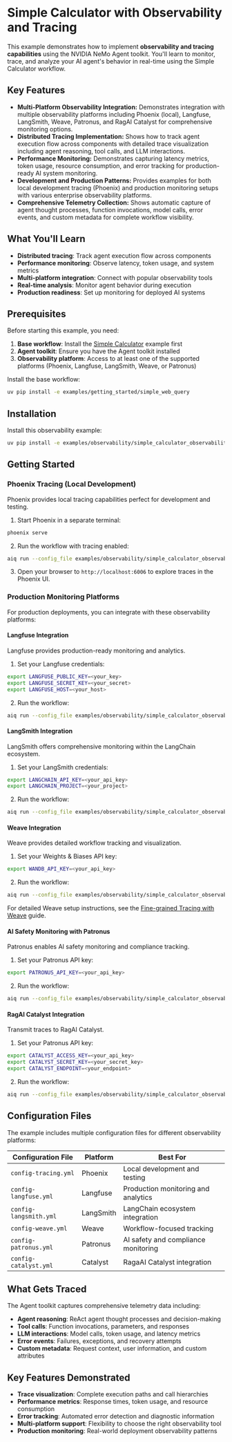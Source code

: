 <!--
SPDX-FileCopyrightText: Copyright (c) 2025, NVIDIA CORPORATION & AFFILIATES. All rights reserved.
SPDX-License-Identifier: Apache-2.0

Licensed under the Apache License, Version 2.0 (the "License");
you may not use this file except in compliance with the License.
You may obtain a copy of the License at

http://www.apache.org/licenses/LICENSE-2.0

Unless required by applicable law or agreed to in writing, software
distributed under the License is distributed on an "AS IS" BASIS,
WITHOUT WARRANTIES OR CONDITIONS OF ANY KIND, either express or implied.
See the License for the specific language governing permissions and
limitations under the License.
-->

# Simple Calculator with Observability and Tracing

This example demonstrates how to implement **observability and tracing capabilities** using the NVIDIA NeMo Agent toolkit. You'll learn to monitor, trace, and analyze your AI agent's behavior in real-time using the Simple Calculator workflow.

## Key Features

- **Multi-Platform Observability Integration:** Demonstrates integration with multiple observability platforms including Phoenix (local), Langfuse, LangSmith, Weave, Patronus, and RagAI Catalyst for comprehensive monitoring options.
- **Distributed Tracing Implementation:** Shows how to track agent execution flow across components with detailed trace visualization including agent reasoning, tool calls, and LLM interactions.
- **Performance Monitoring:** Demonstrates capturing latency metrics, token usage, resource consumption, and error tracking for production-ready AI system monitoring.
- **Development and Production Patterns:** Provides examples for both local development tracing (Phoenix) and production monitoring setups with various enterprise observability platforms.
- **Comprehensive Telemetry Collection:** Shows automatic capture of agent thought processes, function invocations, model calls, error events, and custom metadata for complete workflow visibility.

## What You'll Learn

- **Distributed tracing**: Track agent execution flow across components
- **Performance monitoring**: Observe latency, token usage, and system metrics
- **Multi-platform integration**: Connect with popular observability tools
- **Real-time analysis**: Monitor agent behavior during execution
- **Production readiness**: Set up monitoring for deployed AI systems

## Prerequisites

Before starting this example, you need:

1. **Base workflow**: Install the [Simple Calculator](../simple_calculator/) example first
2. **Agent toolkit**: Ensure you have the Agent toolkit installed
3. **Observability platform**: Access to at least one of the supported platforms (Phoenix, Langfuse, LangSmith, Weave, or Patronus)

Install the base workflow:

```bash
uv pip install -e examples/getting_started/simple_web_query
```

## Installation

Install this observability example:

```bash
uv pip install -e examples/observability/simple_calculator_observability
```

## Getting Started

### Phoenix Tracing (Local Development)

Phoenix provides local tracing capabilities perfect for development and testing.

1. Start Phoenix in a separate terminal:

```bash
phoenix serve
```

2. Run the workflow with tracing enabled:

```bash
aiq run --config_file examples/observability/simple_calculator_observability/configs/config-tracing.yml --input "What is 2 * 4?"
```

3. Open your browser to `http://localhost:6006` to explore traces in the Phoenix UI.

### Production Monitoring Platforms

For production deployments, you can integrate with these observability platforms:

#### Langfuse Integration

Langfuse provides production-ready monitoring and analytics.

1. Set your Langfuse credentials:

```bash
export LANGFUSE_PUBLIC_KEY=<your_key>
export LANGFUSE_SECRET_KEY=<your_secret>
export LANGFUSE_HOST=<your_host>
```

2. Run the workflow:

```bash
aiq run --config_file examples/observability/simple_calculator_observability/configs/config-langfuse.yml --input "Calculate 15 + 23"
```

#### LangSmith Integration

LangSmith offers comprehensive monitoring within the LangChain ecosystem.

1. Set your LangSmith credentials:

```bash
export LANGCHAIN_API_KEY=<your_api_key>
export LANGCHAIN_PROJECT=<your_project>
```

2. Run the workflow:

```bash
aiq run --config_file examples/observability/simple_calculator_observability/configs/config-langsmith.yml --input "Is 100 > 50?"
```

#### Weave Integration

Weave provides detailed workflow tracking and visualization.

1. Set your Weights & Biases API key:

```bash
export WANDB_API_KEY=<your_api_key>
```

2. Run the workflow:

```bash
aiq run --config_file examples/observability/simple_calculator_observability/configs/config-weave.yml --input "What's the sum of 7 and 8?"
```

For detailed Weave setup instructions, see the [Fine-grained Tracing with Weave](../../../docs/source/workflows/observe/observe-workflow-with-weave.md) guide.

#### AI Safety Monitoring with Patronus

Patronus enables AI safety monitoring and compliance tracking.

1. Set your Patronus API key:

```bash
export PATRONUS_API_KEY=<your_api_key>
```

2. Run the workflow:

```bash
aiq run --config_file examples/observability/simple_calculator_observability/configs/config-patronus.yml --input "Divide 144 by 12"
```

#### RagAI Catalyst Integration

Transmit traces to RagAI Catalyst.

1. Set your Patronus API key:

```bash
export CATALYST_ACCESS_KEY=<your_api_key>
export CATALYST_SECRET_KEY=<your_secret_key>
export CATALYST_ENDPOINT=<your_endpoint>
```

2. Run the workflow:

```bash
aiq run --config_file examples/observability/simple_calculator_observability/configs/config-catalyst.yml --input "Divide 144 by 12"
```


## Configuration Files

The example includes multiple configuration files for different observability platforms:

| Configuration File | Platform | Best For |
|-------------------|----------|----------|
| `config-tracing.yml` | Phoenix | Local development and testing |
| `config-langfuse.yml` | Langfuse | Production monitoring and analytics |
| `config-langsmith.yml` | LangSmith | LangChain ecosystem integration |
| `config-weave.yml` | Weave | Workflow-focused tracking |
| `config-patronus.yml` | Patronus | AI safety and compliance monitoring |
| `config-catalyst.yml` | Catalyst | RagaAI Catalyst integration |

## What Gets Traced

The Agent toolkit captures comprehensive telemetry data including:

- **Agent reasoning**: ReAct agent thought processes and decision-making
- **Tool calls**: Function invocations, parameters, and responses
- **LLM interactions**: Model calls, token usage, and latency metrics
- **Error events**: Failures, exceptions, and recovery attempts
- **Custom metadata**: Request context, user information, and custom attributes

## Key Features Demonstrated

- **Trace visualization**: Complete execution paths and call hierarchies
- **Performance metrics**: Response times, token usage, and resource consumption
- **Error tracking**: Automated error detection and diagnostic information
- **Multi-platform support**: Flexibility to choose the right observability tool
- **Production monitoring**: Real-world deployment observability patterns
